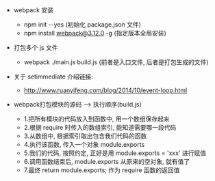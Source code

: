 + webpack 安装
    + npm init --yes    (初始化 package.json 文件)
    + npm install webpack@3.12.0 -g    (指定版本全局安装)

+ 打包多个 js 文件
    + webpack ./main.js build.js    (前者是入口文件, 后者是打包生成的文件)

+ 关于 setimmediate 介绍链接:
    + http://www.ruanyifeng.com/blog/2014/10/event-loop.html

+ webpack打包模块的源码 --> 执行顺序(build.js)
    + 1.把所有模块的代码放入到函数中, 用一个数组保存起来
    + 2.根据 require 时传入的数组索引, 能知道需要哪一段代码
    + 3.从数组中, 根据索引取出包含我们代码的函数
    + 4.执行该函数, 传入一个对象 module.exports
    + 5.我们的代码, 按照约定, 正好是用 module.exports = 'xxx' 进行赋值
    + 6.调用函数结束后, module.exports 从原来的空对象, 就有值了
    + 7.最终 return module.exports; 作为 require 函数的返回值
